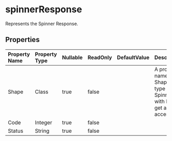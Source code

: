 # **spinnerResponse**

Represents the Spinner Response. 

## **Properties**

| Property Name | Property Type | Nullable |  ReadOnly | DefaultValue | Description | 
| :- | :- | :- |:- |  :- | :- |
|Shape|Class|true|false |  |A property named Shape of type Spinner, with both get and set accessors.|
|Code|Integer|true|false |  ||
|Status|String|true|false |  ||

